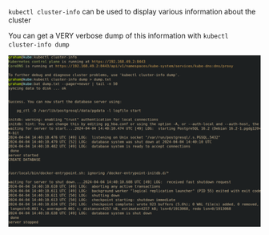 `kubectl cluster-info` can be used to display various information about the cluster

You can get a VERY verbose dump of this information with `kubectl cluster-info dump`

![](../images/Pasted%20image%2020240404130658.png)


